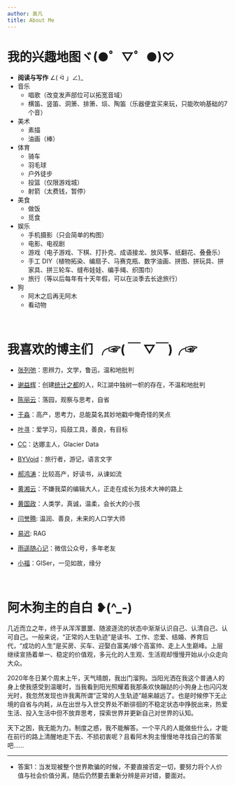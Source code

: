 ```yaml
---
author: 袁凡
title: About Me
---
```


# 我的兴趣地图ヾ(●゜▽゜●)♡

+ **阅读与写作** ∠( ᐛ 」∠)_ 
+ 音乐
  - 唱歌（改变发声部位可以拓宽音域）
  - 横笛、竖笛、洞箫、排箫、埙、陶笛（乐器便宜买来玩，只能吹响基础的7个音）
+ 美术
  - 素描
  - 油画（棒）
+ 体育
  - 骑车
  - 羽毛球
  - 户外徒步
  - 投篮（仅限游戏城）
  - 射箭（太费钱，暂停）
+ 美食
  - 做饭
  - 觅食
+ 娱乐
  - 手机摄影（只会简单的构图）
  - 电影、电视剧
  - 游戏（电子游戏、下棋、打扑克、成语接龙、放风筝、纸翻花、叠叠乐）
  - 手工 DIY（植物拓染、编扇子、马赛克瓶、数字油画、拼图、拼玩具、拼家具、拼三轮车、缝布娃娃、编手绳、织围巾）
  - 旅行（等以后每年有十天年假，可以在淡季去长途旅行）
+ 狗  
  - 阿木之后再无阿木
  - 看动物
  
&emsp; &emsp; 
    
# 我喜欢的博主们 ╭☞( ￣ ▽￣)╭☞ 
    
+ [张列弛](https://www.liechi.org/)：思辨力，文学，鲁迅，温和地批判
  
+ [谢益辉](https://yihui.org/)：创建[统计之都](https://d.cosx.org/)的人，R江湖中独树一帜的存在，不温和地批判
  
+ [陈丽云](http://www.loyhome.com/)：落园，观察与思考，自省
  
+ [于淼](https://yufree.cn/)：高产，思考力，总能莫名其妙地戳中俺奇怪的笑点
  
+ [叶寻](https://cyrusyip.org/)：爱学习，捣鼓工具，善良，有目标
  
+ [CC](https://rexwang.cc/about/)：达娜主人，Glacier Data
  
+ [BYVoid](https://byvoid.com/zht/about/)：旅行者，游记，语言文字  
    
+ [郝鸿涛](https://hongtaoh.com/cn/blog/)：比较高产，好读书，从谏如流 

+ [黄湘云](https://xiangyun.rbind.io/post/)：不嫌我菜的编辑大人，正走在成长为技术大神的路上

+ [黄国政](https://guozheng.rbind.io/)：人类学，真诚，温柔，会长大的小孩

+ [闫誉腾](https://blog.yanyuteng.cn/): 温润、善良，未来的人口学大师

+ [易迟](https://hustyichi.github.io/): RAG   

+ [雨遥随心记](https://mp.weixin.qq.com/s/65uYrR_7SPAyOZMzpHi6TQ)：微信公众号，多年老友

+ [小福](https://lfg12.github.io/)：GISer，一见如故，缘分

&emsp; &emsp;
    
# 阿木狗主的自白 ❥(^_-)
  
几近而立之年，终于从浑浑噩噩、随波逐流的状态中渐渐认识自己、认清自己、认可自己。一般来说，“正常的人生轨迹”是读书、工作、恋爱、结婚、养育后代，“成功的人生”是买房、买车、迎娶白富美/嫁个高富帅、走上人生巅峰。上层继续宣扬着单一、稳定的价值观，多元化的人生观、生活观却慢慢开始从小众走向大众。

2020年冬日某个周末上午，天气晴朗，我出门溜狗。当阳光洒在我这个普通人的身上使我感受到温暖时，当我看到阳光照耀着我那条欢快蹦跶的小狗身上也闪闪发光时，我忽然发现也许我离所谓“正常的人生轨迹”越来越远了。也是时候停下无止境的自省与内耗，从在出世与入世交界处不断徘徊的不稳定状态中挣脱出来，热爱生活、投入生活中但不放弃思考，探索世界并更新自己对世界的认知。
  
天下之困，我无能为力。制度之惑，我不能解答。一个平凡的人能做些什么，才能在前行的路上清醒地走下去、不损初衷呢？且看阿木狗主慢慢地寻找自己的答案吧……  
  
------    
+ 答案1：当发现被整个世界欺骗的时候，不要直接否定一切，要努力将个人价值与社会价值分离，随后仍然要去重新分辨是非对错，要面对。  
